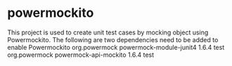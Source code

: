 # powermockito
This project is used to create unit test cases by mocking object using Powermockito. 
The following are two dependencies need to be added to enable Powermockito
        <dependency>
            <groupId>org.powermock</groupId>
            <artifactId>powermock-module-junit4</artifactId>
            <version>1.6.4</version>
            <scope>test</scope>
        </dependency>
        <dependency>
            <groupId>org.powermock</groupId>
            <artifactId>powermock-api-mockito</artifactId>
            <version>1.6.4</version>
            <scope>test</scope>
        </dependency>


